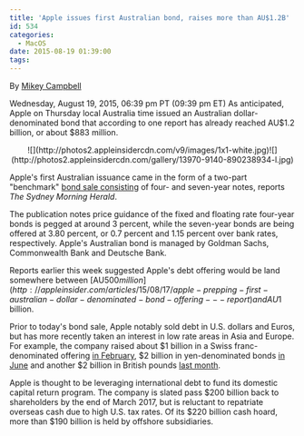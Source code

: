 ```yaml
---
title: 'Apple issues first Australian bond, raises more than AU$1.2B'
id: 534
categories:
  - MacOS
date: 2015-08-19 01:39:00
tags:
---
```

 By [Mikey Campbell](mailto:mikeycampbell@gmail.com)

<span itemprop="datePublished" content="2015-08-19T21:39:00-04:00">Wednesday, August 19, 2015, 06:39 pm PT (09:39 pm ET)</span>
<span itemprop="articleBody" readability="16"><span>As anticipated, Apple on Thursday local Australia time issued an Australian dollar-denominated bond that according to one report has already reached AU$1.2 billion, or about $883 million.

</span>

<div align="center">
<div>![](http://photos2.appleinsidercdn.com/v9/images/1x1-white.jpg)<noscript>![](http://photos2.appleinsidercdn.com/gallery/13970-9140-890238934-l.jpg)</noscript></div>

<span></span></div>

Apple's first Australian issuance came in the form of a two-part "benchmark" [bond sale consisting](http://www.smh.com.au/business/markets/apple-launches-australian-dollar-kangaroo-bond-issue-20150819-gj3b3j.html) of four- and seven-year notes, reports _The Sydney Morning Herald_. 

The publication notes price guidance of the fixed and floating rate four-year bonds is pegged at around 3 percent, while the seven-year bonds are being offered at 3.80 percent, or 0.7 percent and 1.15 percent over bank rates, respectively. Apple's Australian bond is managed by Goldman Sachs, Commonwealth Bank and Deutsche Bank.

Reports earlier this week suggested Apple's debt offering would be land somewhere between [AU$500 million](http://appleinsider.com/articles/15/08/17/apple-prepping-first-australian-dollar-denominated-bond-offering---report) and AU$1 billion. 

Prior to today's bond sale, Apple notably sold debt in U.S. dollars and Euros, but has more recently taken an interest in low rate areas in Asia and Europe. For example, the company raised about $1 billion in a Swiss franc-denominated offering [in February](http://appleinsider.com/articles/15/02/10/apple-to-raise-at-least-108-billion-from-two-part-swiss-bond-sale), $2 billion in yen-denominated bonds [in June](http://appleinsider.com/articles/15/06/04/apples-first-ever-japanese-yen-bond-raises-2-billion-us) and another $2 billion in British pounds [last month](http://appleinsider.com/articles/15/07/24/apple-announces-first-sterling-denominated-bond-valued-at-2b-us).

Apple is thought to be leveraging international debt to fund its domestic capital return program. The company is slated pass $200 billion back to shareholders by the end of March 2017, but is reluctant to repatriate overseas cash due to high U.S. tax rates. Of its $220 billion cash hoard, more than $190 billion is held by offshore subsidiaries. 

</span></div>
